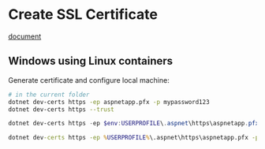 # Create SSL Certificate

[document](https://docs.microsoft.com/en-us/aspnet/core/security/docker-compose-https)

## Windows using Linux containers

Generate certificate and configure local machine:

```bash
# in the current folder
dotnet dev-certs https -ep aspnetapp.pfx -p mypassword123
dotnet dev-certs https --trust


```

```powershell
dotnet dev-certs https -ep $env:USERPROFILE\.aspnet\https\aspnetapp.pfx -p mypassword123
```

```cmd
dotnet dev-certs https -ep %USERPROFILE%\.aspnet\https\aspnetapp.pfx -p mypassword123
```
